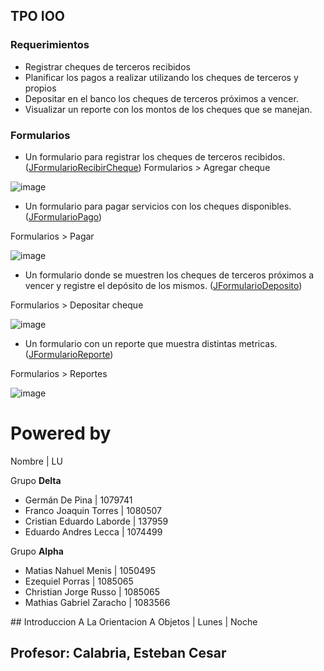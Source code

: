 ## TPO IOO


### Requerimientos

- Registrar cheques de terceros recibidos
- Planificar los pagos a realizar utilizando los cheques de terceros y propios
- Depositar en el banco los cheques de terceros próximos a vencer.
- Visualizar un reporte con los montos de los cheques que se manejan.


### Formularios
- Un formulario para registrar los cheques  de terceros recibidos. ([JFormularioRecibirCheque](https://github.com/gdepina/PayAdmin/blob/d2891c60268dd3ec88c7eac3f810612ae8ae5b8d/src/uade/ioo/vista/formulario/JFormularioRecibirCheque.java))
Formularios > Agregar cheque

![image](https://user-images.githubusercontent.com/14336357/33242915-b515a500-d2ba-11e7-84e2-7edc821037ea.png)

- Un formulario para pagar servicios con los cheques disponibles. ([JFormularioPago](https://github.com/gdepina/PayAdmin/blob/d2891c60268dd3ec88c7eac3f810612ae8ae5b8d/src/uade/ioo/vista/formulario/JFormularioPago.java))

Formularios > Pagar

![image](https://user-images.githubusercontent.com/14336357/33242937-0cdd73f8-d2bb-11e7-9b28-81e1b15efd64.png)

- Un formulario donde se muestren los cheques de terceros próximos a vencer y registre el depósito de los mismos. ([JFormularioDeposito](https://github.com/gdepina/PayAdmin/blob/d2891c60268dd3ec88c7eac3f810612ae8ae5b8d/src/uade/ioo/vista/formulario/JFormularioDeposito.java)) 

Formularios > Depositar cheque

![image](https://user-images.githubusercontent.com/14336357/33242926-ded66cb2-d2ba-11e7-8e1d-e4ec63b8600a.png)

- Un formulario con un reporte que muestra distintas metricas. ([JFormularioReporte](https://github.com/gdepina/PayAdmin/blob/d2891c60268dd3ec88c7eac3f810612ae8ae5b8d/src/uade/ioo/vista/formulario/JFormularioReporte.java))

Formularios > Reportes

![image](https://user-images.githubusercontent.com/14336357/33242941-1e70ec3a-d2bb-11e7-9666-d04fec7345b4.png)



# Powered by
Nombre | LU

Grupo __Delta__

- Germán De Pina | 1079741
- Franco Joaquin Torres | 1080507
- Cristian Eduardo Laborde | 137959
- Eduardo Andres Lecca | 1074499

Grupo __Alpha__

- Matias Nahuel Menis | 1050495
- Ezequiel Porras | 1085065
- Christian Jorge Russo | 1085065
- Mathias Gabriel Zaracho | 1083566

## Introduccion A La Orientacion A Objetos | Lunes | Noche 
## Profesor: Calabria, Esteban Cesar





